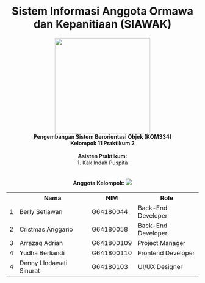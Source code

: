 <div align="center">
 <h1>Sistem Informasi Anggota Ormawa dan Kepanitiaan (SIAWAK)</h1>
 <img src="https://upload.wikimedia.org/wikipedia/commons/1/15/Bogor_Agricultural_University_%28IPB%29_symbol.svg" width=250px>
 <br>
 <b>Pengembangan Sistem Berorientasi Objek (KOM334)<br>
 Kelompok 11 Praktikum 2</b>
 <br><br>
 <b> Asisten Praktikum: </b> <br>
 1. Kak Indah Puspita <br>
 <br><br>
 <b> Anggota Kelompok: </b>
 <table>
    <tr>
      <th></th>
      <th>Nama</th>
      <th>NIM</th>
      <th>Role</th>
    </tr>
    <tr>
      <td>1</td>
      <td>Berly Setiawan</td>
      <td>G64180044</td>
      <td>Back-End Developer</td>
    </tr>
    <tr>
      <td>2</td>
      <td>Cristmas Anggario</td>
      <td>G64180058</td>
      <td>Back-End Developer</td>
    </tr>
    <tr>
      <td>3</td>
      <td>Arrazaq Adrian</td>
      <td>G641800109</td>
      <td>Project Manager</td>
    </tr>
    <tr>
      <td>4</td>
      <td>Yudha Berliandi</td>
      <td>G641800110</td>
      <td>Frontend Developer</td>
    </tr>
    <tr>
      <td>4</td>
      <td>Denny LIndawati Sinurat</td>
      <td>G64180103</td>
      <td>UI/UX Designer</td>
    </tr>
  <img src="[psbo-ERD](https://user-images.githubusercontent.com/74443498/120628287-b5d57f00-c48e-11eb-9476-ddf7ab9dd92b.png)
">
  </table>
</div>


